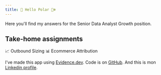 ```yaml
---
title: 👋 Hello Polar 🐻‍❄️
---
```


Here you'll find my answers for the Senior Data Analyst Growth position.

## Take-home assignments
<LinkButton url='/outbound'>
📈 Outbound Sizing
</LinkButton>
<LinkButton url='/attribution'>
📊 Ecommerce Attribution
</LinkButton>

I've made this app using [Evidence.dev](https://evidence.dev/). Code is on [GitHub](https://github.com/jeremyrieunier/polar). And this is mon [Linkedin profile](https://www.linkedin.com/in/jeremyrieunier/).